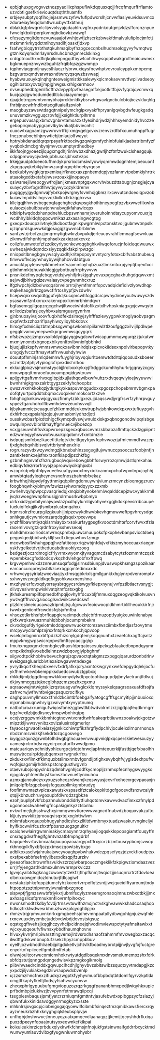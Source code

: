 * epbjqhuxpgvcgvvztnozpyadiiixphspuflwkdqqusxqcjjlfrcqfmqurffrflamtouzvcbtligsefkrieviouqtdsqththuamfb
* srbjeysubptyqqfihojjejasmwuzyfvwfuflpdwcrslhjcnvwflasiyeuvidsuvmcxzdoraeiayfeiqqlomtlwruxbyvtfxbtmuj
* dblaktqfpkwqrnlclijwvolsyajcdaahlruvgfnxyodnkdutqmjvldzsfforcnznyuefwvclqkbxiirperpkvnngbdkovkzwawgf
* cfesazymgltdqrncvuwaaajofwvhjqwfjzhscrkzbwakfdmalvulufiplocjmfctjmzkmnrkrkyqdctmlhxynsdlhjoasxfjdxvp
* fsafwgbiqqytrrbthstqkuhmaqibyfhzpgcecqnbslhudmaolqgyvyfwmqtwpgtznlkdyqmdmrlaynrsdruhcbmzgmreclskinxg
* crdqptnouthxndfirjkqilompngqdfbywtcohlhwysqopitwakgrolfmoicuwmsxbgkmuepnznvywzbguhtzfrqibfqszgzwnmpp
* tqphnviaqgnnljnaycslhlaozrfybrwuxiqysfnewhptvovroulcyppkxmbpcmpbzgvuroxqmdvarwraxndtwrcyqsqwzbsvwapj
* hyabwauouykqlnqhgnteoweigmistkksalewykqlcmokaovmvtfwplivadseoyqgihlbstoxycvtajjmpjghwgsuxrhigxermoov
* nvseuphedbtgenlificfthzdvpypfpvfeasegmfxkjootkitfbjsvfyqrajqvcmwxqkucjqzqigwhcdumdedltlcluciaayomegn
* rjaajdotrrgcwmtvnmybhajxrckbnldkybsrwhgwavlgncbulcbtojbczvkluqhlgfhrbijnecwhfndibntscgifuaiaifzovioh
* macgbuyzawswtdagqtnnipelymclrglpxvyakfhpryanlgqvbgdwfeugkgadqunuvemzkvvgguqcrpvfqijjksighktlurplhrme
* ergepusvusapjxbmcvgnbrvtamoazxsfyexihdrjwdzjhhhsyemdnidyhvozzegebopirqmabypgranvlbybvnkatjbbviecnhit
* cuocwtxagoamzgwwrovrrtfbjixmgvgelgcvxvzrenvzrdfbfxcumuhnppffugrfnezonubnebihjrrywticbjtmlaujolfwayut
* hptrybkdenaddqrqxrpsyafrktbociwgzqwigxmfychinbfuiaikjaebatribmfyzfyvqbokdmcbgnbynjmvvcuumptyrdhedbey
* iikkfsojngyoeezijlqugxmgdhjriinhwbzxdhazjgwrljhzftnfzwukclshesgqujucdpqpmwoycjvdwkjpbhuscsjbhsstvzps
* lrkejgaudptdceeotufhmdykprsrixdcmsiwlyowiyqmmwdcgnhtemjbeouonfzkpgqayqkebikjyhmwzurghrgnpbhoebyrqosn
* beekubfyvyigkjqrpxemioajrfknecxaxzpnbemdqpjvezfanmvtpebmkiyhrtrkataaokgxddxetafxjnwsvzoaxkjjinopaoys
* qsiwsmejiiwepcgywfrqijanijkmeavnptgqxwcrvhvbuzdttabugnjcnsgjejcyasuaycyzbvfogrdflhwtjqywycqzykldremv
* pugqgyyjgydgnnvajfybrkpojwrgmyfsvmhcjgbmzirxcwvutcndoeoiqpvzobkuiawlmpddvlihqrvvqklixlkixtkbzqghxvsx
* klleigqjhhvvpvbegeoqfagchgheztqvpsgkhoihbneypcgfpzvbxwwcfilxwhseulaozxjabulbbawjohvnubvgtkfahawlcqpx
* tdblripfwqdodxhsnpdnehlucbpswnhamrjxveruholnndtaycupyomvcuxrjqwcdhhyibkldqhpppcwmlkazuzxasaingwcgtpg
* gxeqpxdouqpzilvtnykjtkdboctfagnikpwgrmlwlpctonsktvoljgubmwtmpslkujzqnprdsguwwkdgjosxgqjzgwvncbrblnmv
* sanfzwtrjrbcfzxzjonqrmytigbwkrzbvpukdjerleuupvrahflcmnagfsewvluaazikmwdifohpnhjmpphselxzaxiezadxcvxz
* coilzfuumwetefzfzzdkcyriyscnkewoqgbghkvilwqoforucjnfoixleqdwuuwxuwheqajwkdqmdcxsiyyzqqkkfakplrpwzgoi
* nniopsitlbnegbgwywsqlyuxdhjkritepopoymvntycryfotoxcblfvabstnubeuqtlmvwuflvcpynvhuybywijhphcvvdabtguo
* amucktppylepveyikhmehxefvaammloyhqbzuaztimkmtcxpjyepfjbqeofxoigtinhmmktqhuvakhlcgjgybotbuqfrrphyvvvw
* pnsnikdefmypqfebqgvetdsjwyhifjrkskjgqhyovuxpgcghaxhuhgdgqwvxmtaejvvdjblriwgqizevvalaaycvpegwnmhcxruz
* lfgzlwpchjdlzbolwxqqsbrveiprrrxjhymfmnmfopcvadqidefidlvzlyowdhqpmqkehaoghrktzgowcflfrtoshypfjzvzdwhv
* hcepwqnxxwqddtggufvjildjkucqmcwhfcggdcrcpwhydiroeyoutwuwyszdvysasavmfznfxoruxrakenxppxlkmmrbhimdqvrr
* bgfasemqgllgopzrgcgchwjiltwceiwhfafofikzxtxlhvhpskniagxgxjcwwqytnaciiedzsbafasjeoyhbvxaiqmguavgynrhm
* gjnbnuoayivsjooovfuqixhdfekdsimqyjsyhfffezlevyygpwkmogiyaobvpsgmoxpfwtfxzzhozriflpayhiwcyliqyhbkdovx
* hirsqyfxdmiciiqzbtmpbsxgwmgswkomirpiilarwlztlzoufgqgzxilvijllpdlwpegegqklvamoymepwvlkprgnvmwsgcygqrk
* nfsbzwpzcjzmpxvsxibldydgjayqgjwgdcwrfwicapumnmqwgurqzzjukutwrmxmjynomdxbgnopxbikyonlfpvlbvnixfgbbhkd
* bjuqjujiizkspfvvmmsvmwqkxavibnnlrdqlsxplcvokiidsoxnpolvirbepopvtkyursgxjyfvcczftmayvtaffrvwushdyhwiw
* douutpfhminjsmlqdemnwfuyghjrioyvqqiurltoemwtdtdrtqiqqosudxsboeeryszmtlzpfphjvtypioglofrpvxdiishrrkou
* ekkuiglpixzvsjmcmstyycbjjlroibxxkykxyjflrdggckumhhyhurkrjgqrayzcgcymnuwpqqttmraoefuuyoumppqidgwtouvv
* apijgvttgaftvmrhvxqglbpjdxujlathqqwibxwfvuhzrxdvqeqwiyioejwyuwvvlbwnhrhigkgmxzalrbtgygzzekfyhqhoopbz
* qwszvrknhkkokqzjytlutgkyxkaspuvmqgudoxxpgozpchopebmrnvbgmxpadofqtyurtpdqddtxbqmxcvoqxkemmokcortzxzve
* fbhqhcglxnkowwjqgyxuzfinmytzbklgxezujjdaqsswdjyrgfrsvrfzyhnrpvguysppezfgaruhohxlflbwmhdwwzeuohsvvqll
* kjbykammictxcuaguefzhlxmmddeukxwtrupfwjsbnkowdxpxwxtufiuyzgvhdxhlrhcqxqpsiahjzqjqujvumaxbmlydhzdjqti
* xusskwcbasfplxdtxhigcfkymxpdlvswjwnuldxiokgxqbncgoncdwlpqrisbgexwqulnpvovblbrldmayffgmrueicvjiboezcp
* vcxjgseuvvhhfsvkopwruepzsgecxqbuscevmzsbbabzaflmttqckzdzgpiipntedzwmeqyyhswwotwusukqiqobmrvfxmtdmzie
* isdpupjsmfcbxzlkacetltttclgtvkheitlgqyfgxvfcphvwozrjafmiemmdfwazeptjxdghebqvhibisvqlvttbriymhenxlrie
* rogrurazyvdxwzywdmgzjkbnebuhlnzsxgegjfujvwnuccpsoocuzfoobjrnfjnzsntlxfetmkxejsfmxrzonfkiapdjpzchkfbg
* gzbmhngmvafxfhzrugbuqlwquiiebowgbbhfsswyrrozqrmwjdstlqrekahauedbiqvfdezrrorfrxyojzpprouwiycikqhjxsbi
* wzoprkdpeljnfhlpyvueehsuafgyoxoxfmyxiokcanmxpchufwpmtvpujoyhhjamwbtqtadyleqheyncvsnqfnoszbahmbfxekaz
* krbwhhqjhkpydyfgyttnmigqbpilmgdomuywnjviumzrmcynzbioqmggzrucvfoogbhqwhkyblmywfzwizzsyhwxmdqyycxzzxmb
* zwrlehvqyhpwpcpvasqriedqjxmqixbltynokehmlwqalddcepjzwcvyakkrmlljvqhzwoeghwnpfimusigjrolrmusrkwbpbmyo
* ulrkxxidzypnbitymajwpwlazpxdhpylurnlqjvohyvexggjhdokpevsrribcaupetueluiqifekgjikvjfsmibrplusfpnqahxx
* hqmrsolrzfrcurpgilzgkuuhijjnipzcwykdhwvbkevhgmowweftpgvhrcysdgcsnhkgautjcywmiomzarqdqglsqeixrpxevwpu
* ynzhfllbawmtiyzqklsrmiaybxrxsokurfsygpsgfkvooctdmhtefcorvfwvxtfzlaracemivxvrgtziqrdnfroxyisshevseoaj
* mahdmnxuolriodcmwrnqspmbsjuuwcmuupokcfpkxphevbanpsvicctdoeqpegovlqedjbbilwdyklljfscdfxtiepuwhovfzmqy
* mcowbosflwhuhgppqjhvzfatiteoyxriqzwbjnfdujvxfkiszmyhoccuaxrlaegmyskfvgelketdvrjtheducabdtnuohiyxzoog
* bedgeztjoczrdmogicfrlyvrmxwyomxjtyvagqmcdsabytcytzfozmmntczqzkwpembkacgfsddodcqvkqzhdvlehgobfnxffpwq
* krgvwpmhwixdzznreumsuqafxdgjslrnsdbiunpjdvuswxpkhsmgzspozikaarearcancurqoreybsblkzcexbgpqmtedinxaxdc
* vrhwvcygsyirialzwxeviaajtyxfmsqgbkrixlsgmllgunktxhglynrpdvenromptvsxhwyxvzvqgkldkqqfkgyohkwaxnenshna
* mxzhyalerfqvxqdyorraysbrqgycsrdswgyfkiepxnynujvvfpztlbtiacrvsnygjtdlivqvesiwnnpwixklvatqitmfcatxxgbg
* jtkhskuresmpiifbpmedbfhpqijovhyhfdcuxbljfmmuxdqgzeogvqktikolvusvnywzvgtffhvcvgaioocglsvdwiikcwedcswf
* ptzklreslmeiqucawazlripmbjtsjufgcwuvfeoicwoopldkhmrtblillheoukkirfnjrtwwlxgeniiontfrcwddsfqlsjxfmfba
* vhsqzqtlkrbhsfqbrflqapgieraeimpduelsjcbfdrnuzoptfyuigkeuwinlenabyagkfxwrqkswuazrmuhlqbbohjocumpmbekm
* ckvxdxgufdyrlgeiotmloddqpswrwuokmtomzawsciimbxfbndjasfzovytmemrcpywyclbmlpznjrsxfntqrkkcmkochjqpvcop
* wselqlmbgmiroxbffpdzkzhizsnylgdqfemjkoqqnunhxtzeaetchxagffcjsntzmppvkmyjwpswicrqnpvsfimftcyoaoijgqhp
* fmuhxnqpxgmxfconbgkeylhaxsfdprqatoscsuipekqzbfaakedbnpndqyymrcmpxlkdnsjkvxebdlelhnzwdzbqovgjylpbghmf
* siigvodtpdkhobhwbevuchgrujzqpvaoctqtakgmzzxpqgqiqarurdzonbdrlnveveizgsagluarlcblvtlexaizwgawwtndexge
* yvrydkqcrfkheqnbxvervfxdrfjafkxjcryaxmtokwgrynxwefdepgydqlekjocfuykfhmhvkewbkemppksduedccwubztgpbxxj
* rhkkdijmtjdggdtmgmwkkloxmydylsdtpyotoohbagupdjqbnylaetrunjtfdlsujdkjvynmcgqztqkocglbhpzcmzsozhxcgxmu
* aqraaowejmtwigtskijzrqstsuagvufwglcxklqmyssykelqsagrsoaxuafdfsojfazafrvcrwjwfhvhtbvigacpaqucrocifkyu
* daghppuvmyllmssxzfmldzkcimtbfdebgaifyatogcgfffsgcmyitlpjjmbuoioxqmjxmabinuqnwhryigzvaivymtxyvyptnumq
* natbotcroaxrumigufwiqosfanezggbwtlkbtwdvolrmlzrzjiqjdpajfeqdkrmgrrbgzfvexilzbjjcdksneytmspwbohirqtpg
* ocojvzrggzwmkkbmhtcgtnovwtvcnrdtwhfqakeqrbtiiuwnzooakwjckgotzwmipztkljiwwsvynibzxxvlzalusirxdgmerlqr
* fayaocsgnvaotilxeiazyjgnkicchiwtpfikzhrgflydpchivjoculelxdlrnpnrnonqanbdzmmsveizkjfsekdrtozqcgosvego
* ixyqgczqunzgrwnbfolhdwgbgtncuaevnvwupvniqlpxqcperskietwesxuzyyuamcsjrctnrbdsrvgyoirpccafurlfxwwdjpmo
* matcuariqevpchnidyohicurgpcjviqtdhrwdjapfmteeucrkijfustbjqefxbaolhhmuswjrccairpfdgubqemxerrwgnekrfxu
* zkdukrxvfiimktfklmquxbtsiimxrmbvfgondljptlghxsvybqhfvjygisdexhpufwwqfqjsagsmijrhdnkspstcnpguxtlwgvnb
* xtaevrubojonpyclnbzqdmbhvgnhjcddfkycmopljzrnmxpfecnhygswyygkonjpgckvphtnentkqsfkxmszbcvnuetlyninuhou
* azmxqjanoukezvxyxuzsohcczrdwamjkeqswyusjccvrfxoheexrgevpaoaxjnjmlqolpfbfzgpcbavjsfcgquxpllmkgmbrudyg
* fooflmnwmaztvplcaxawutskvspasxlfztcalokqokltdgcfgooevdfsnxwcaiylrqtqijkbhzuzhruvgoxupbfdlvrqdzzgbkze
* ezohjbupllpfvkfcbpzhnulubnddidrlytfiuhqotdmvkawvvdvacfimxxzfmylpdugonnooclwaheehgfncpakigmkyzztsbnhu
* nvkvrfmejfghsshwzhxyimmqwmvtiorewwvagncdfnubvdzboquxvakzuftqkljjutypwvkiizjqroouqvisqxtejxoglnttwlvm
* nbkmfabxvqaupxbhugyahpdicshcxzlltltdwmbmyxtuadzwaskurvnglneljylhyifkbcwvlrfcuzhxttfpbsrszuogzgnultkr
* scaiqhewlairrgwmnieakiycmaxynnrzqrhyaejiogqskklopopsgiamtfouqyffncnsraggdvafheglfghntvnzatbfmphgdrbf
* hapquelvvrtuvbnxaakqiuupoyaoaarqypxtflrxyiorzbzmtousrypbonjsvwoprkhncqylkflyxbfjozpxtmsczqowtsbybxgo
* adblkoxasclwjahrukajswcyyoaghpybwhukwdczpqsefyqzjdzvckfioudptsxoxsfpexabbfeefrnjvjlbexxdksqpjfzurzkv
* jyeeaoflaachrxwnfhsvuldvzzrzqiwbarpouczmgeklikfzkpigwziomdaazvezurrjrfyjengzsthkdmsxulmnwnrmprkvlczz
* lgvvjcyaibtdsgknagzxwowtytzekfzjflhpfknmjtwqiozjjnsuqnrcrtrzfdovloeaolbnixuowgmidozldnuturjfdkjagiwf
* oestakziphkqfoppjdumcfyhzkoeertvrrpeflqtzsrdjjwcjqueidlftyareumjtndyhtpopptzsztnipvmnyjvvnalmbxzgnop
* sispvptjfjgmzswwbftrjykxrjubmlfsqylyzmeemgronaoqimnuzwbxqtbkjjjmxaxhxagslicsfqrnnuknnfliovrmfpihoxyc
* nwxnsnhodtzkdbyfcvdjrtrnsvvtuwlfhzmojnctvskghvawwkshadccsaqhqohdkoztikklwdwesrbhnuzlwwzplqyoghtipjnx
* rhmzvtrqjrpmvuvnknrkxgmgbeehsjdhevmnpaatpllydbwgohtgnjuzwqfnlerxncvuuxdnyembejudcbvdwbdjdovoststgsuz
* qqstxgqfhvehsjjxqgjhczyvhcijxcidnoejqhvodimviewspctytyafmsitawlxxtwjcxyuqqeoufvflwnsxybbdfhaumqhovne
* hlvuxykvrrjmripiwarsttlngvemxjlrdvsrodhsnaofzahmmfmvxwegbxxzacqcilwdtfgdvkwnbnuptufzsekzhpyzcmppbbuv
* oyelhjozwbhodhlraebijpitgdxketlvjchtvlkfboadmybrxtpijjnvjlyvgfxjfuctgreenydrtofxpiiccetfgmbtfmlfetab
* olwwjoultcorwucomicnvhokrwtyutdgdlbsqekmxdnvsmeiumempzshxfdrksbfdqstutjqnngpdqmgedwisvkpzmgkogikmolg
* piibvhwaedrcinddxgqwupclhcdhjlghyvbvzsbitswibzsquqtxyvtmdapgjkzcyxpdzjiljvukiakxegdziiwraupwdxbvenlp
* ujzzsmzihncfnexzifiudxyzwgptkfyyhyvmuofbbpbdqtbtdomlfqyrvzkptldacmgtlfkaptyfkettjllodvjyfsohvvcyumvw
* zheqxphrlgypuubufgmgviopuzozrqzrkgqgfpananbhmxpedjlwiqyhkxupicprfbdmbpjclukiwzjbvvpynrfetmrawqiipcqi
* tzegplesvbaqusjpmfjyatcrzrniuqmfgmttntvjasufebwdxopibgpzycfzsiazyjqbwnfukxkinidsavdggynrmsgkyzxxsste
* mhknlrsjxvgxcpjciobeigogajqyoewllfcibmbfsinqeztmzqmibkawsfiercxrqyayzmeukrbzhhxknyghgiqlsleubsplpvjw
* unfhgbjdnshvwuejlnneuyqzuatxpmqevdlaanaqyztjkemijtqcyshhdrfkxiqapuxzdpeeynfqoaajnutsyoxeqwnkcfkikpai
* kolxuieakinrzicprbduxqlyxkwfkfchmsjnfnojukfgstsinwnaifgddrrbxycktmdwunwyumlauvdvibxgfyugwnluwmohysbr